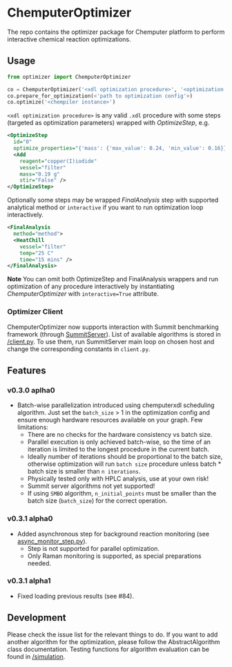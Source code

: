 # ChemputerOptimizer

The repo contains the optimizer package for Chemputer platform to perform interactive chemical reaction optimizations.

## Usage

```python
from optimizer import ChemputerOptimizer

co = ChemputerOptimizer('<xdl optimization procedure>', '<optimization graph>')
co.prepare_for_optimization(<'path to optimization config'>)
co.optimize('<chempiler instance>')
```

`<xdl optimization procedure>` is any valid `.xdl` procedure with some steps (targeted as optimization parameters) wrapped with *OptimizeStep*, e.g.
```xml
<OptimizeStep
  id="0"
  optimize_properties="{'mass': {'max_value': 0.24, 'min_value': 0.16}}">
  <Add
    reagent="copper(I)iodide"
    vessel="filter"
    mass="0.19 g"
    stir="False" />
</OptimizeStep>
```
Optionally some steps may be wrapped *FinalAnalysis* step with supported analytical method or `interactive` if you want to run optimization loop interactively.
```xml
<FinalAnalysis
  method="method">
  <HeatChill
    vessel="filter"
    temp="25 C"
    time="15 mins" />
</FinalAnalysis>
```

**Note**
You can omit both OptimizeStep and FinalAnalysis wrappers and run optimization of any procedure interactively by instantiating *ChemputerOptimizer* with `interactive=True` attribute.

### Optimizer Client
ChemputerOptimizer now supports interaction with  Summit benchmarking framework (through [SummitServer](https://gitlab.com/croningroup/personal/ail/summitserver)). List of available algorithms is stored in [/client.py](/chemputeroptimizer/utils/client.py). To use them, run SummitServer main loop on chosen host and change the corresponding constants in `client.py`.

## Features

### v0.3.0 aplha0

* Batch-wise parallelization introduced using chemputerxdl scheduling algorithm. Just set the `batch_size` > 1 in the optimization config and ensure enough hardware resources available on your graph. Few limitations:
  * There are no checks for the hardware consistency vs batch size.
  * Parallel execution is only achieved batch-wise, so the time of an iteration is limited to the longest procedure in the current batch.
  * Ideally number of iterations should be proportional to the batch size, otherwise optimization will run `batch size` procedure unless batch * batch size is smaller than `n iterations`.
  * Physically tested only with HPLC analysis, use at your own risk!
  * Summit server algorithms not yet supported!
  * If using `SMBO` algorithm, `n_initial_points` must be smaller than the batch size (`batch_size`) for the correct operation.

### v0.3.1 alpha0

* Added asynchronous step for background reaction monitoring (see [async_monitor_step.py](chemputeroptimizer\platform\steps\async_monitor_step.py)).
  * Step is not supported for parallel optimization.
  * Only Raman monitoring is supported, as special preparations needed.

### v0.3.1 alpha1
* Fixed loading previous results (see #84).

## Development

Please check the issue list for the relevant things to do.
If you want to add another algorithm for the optimization, please follow the AbstractAlgorithm class documentation. Testing functions for algorithm evaluation can be found in [/simulation](/tests/simulations/).
